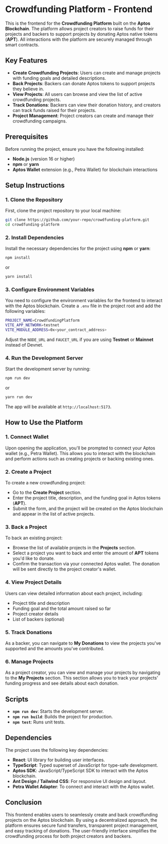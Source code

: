 # Crowdfunding Platform - Frontend

This is the frontend for the **Crowdfunding Platform** built on the **Aptos Blockchain**. The platform allows project creators to raise funds for their projects and backers to support projects by donating Aptos native tokens (**APT**). All interactions with the platform are securely managed through smart contracts.

## Key Features

- **Create Crowdfunding Projects**: Users can create and manage projects with funding goals and detailed descriptions.
- **Back Projects**: Backers can donate Aptos tokens to support projects they believe in.
- **View Projects**: All users can browse and view the list of active crowdfunding projects.
- **Track Donations**: Backers can view their donation history, and creators can track funds raised for their projects.
- **Project Management**: Project creators can create and manage their crowdfunding campaigns.

## Prerequisites

Before running the project, ensure you have the following installed:

- **Node.js** (version 16 or higher)
- **npm** or **yarn**
- **Aptos Wallet** extension (e.g., Petra Wallet) for blockchain interactions

## Setup Instructions

### 1. Clone the Repository

First, clone the project repository to your local machine:

```bash
git clone https://github.com/your-repo/crowdfunding-platform.git
cd crowdfunding-platform
```

### 2. Install Dependencies

Install the necessary dependencies for the project using **npm** or **yarn**:

```bash
npm install
```

or

```bash
yarn install
```

### 3. Configure Environment Variables

You need to configure the environment variables for the frontend to interact with the Aptos blockchain. Create a `.env` file in the project root and add the following variables:

```bash
PROJECT_NAME=CrowdfundingPlatform
VITE_APP_NETWORK=testnet
VITE_MODULE_ADDRESS=0x<your_contract_address>
```

Adjust the `NODE_URL` and `FAUCET_URL` if you are using **Testnet** or **Mainnet** instead of Devnet.

### 4. Run the Development Server

Start the development server by running:

```bash
npm run dev
```

or

```bash
yarn run dev
```

The app will be available at `http://localhost:5173`.

## How to Use the Platform

### 1. Connect Wallet

Upon opening the application, you'll be prompted to connect your Aptos wallet (e.g., Petra Wallet). This allows you to interact with the blockchain and perform actions such as creating projects or backing existing ones.

### 2. Create a Project

To create a new crowdfunding project:

- Go to the **Create Project** section.
- Enter the project title, description, and the funding goal in Aptos tokens (**APT**).
- Submit the form, and the project will be created on the Aptos blockchain and appear in the list of active projects.

### 3. Back a Project

To back an existing project:

- Browse the list of available projects in the **Projects** section.
- Select a project you want to back and enter the amount of **APT** tokens you'd like to donate.
- Confirm the transaction via your connected Aptos wallet. The donation will be sent directly to the project creator's wallet.

### 4. View Project Details

Users can view detailed information about each project, including:

- Project title and description
- Funding goal and the total amount raised so far
- Project creator details
- List of backers (optional)

### 5. Track Donations

As a backer, you can navigate to **My Donations** to view the projects you've supported and the amounts you've contributed.

### 6. Manage Projects

As a project creator, you can view and manage your projects by navigating to the **My Projects** section. This section allows you to track your projects' funding progress and see details about each donation.

## Scripts

- **`npm run dev`**: Starts the development server.
- **`npm run build`**: Builds the project for production.
- **`npm test`**: Runs unit tests.

## Dependencies

The project uses the following key dependencies:

- **React**: UI library for building user interfaces.
- **TypeScript**: Typed superset of JavaScript for type-safe development.
- **Aptos SDK**: JavaScript/TypeScript SDK to interact with the Aptos blockchain.
- **Ant Design / Tailwind CSS**: For responsive UI design and layout.
- **Petra Wallet Adapter**: To connect and interact with the Aptos wallet.

## Conclusion

This frontend enables users to seamlessly create and back crowdfunding projects on the Aptos blockchain. By using a decentralized approach, the platform ensures secure fund transfers, transparent project management, and easy tracking of donations. The user-friendly interface simplifies the crowdfunding process for both project creators and backers.
